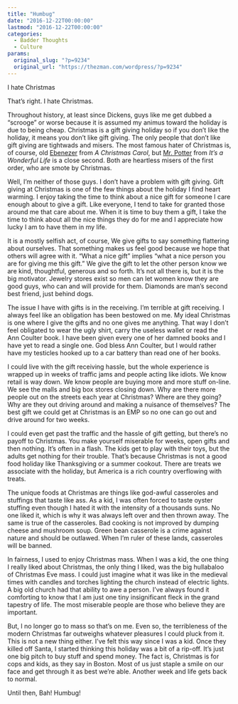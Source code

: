 ```yaml
---
title: "Humbug"
date: "2016-12-22T00:00:00"
lastmod: "2016-12-22T00:00:00"
categories:
  - Badder Thoughts
  - Culture
params:
  original_slug: "?p=9234"
  original_url: "https://thezman.com/wordpress/?p=9234"
---
```


I hate Christmas

That’s right. I hate Christmas.

Throughout history, at least since Dickens, guys like me get dubbed a
“scrooge” or worse because it is assumed my animus toward the holiday is
due to being cheap. Christmas is a gift giving holiday so if you don’t
like the holiday, it means you don’t like gift giving. The only people
that don’t like gift giving are tightwads and misers. The most famous
hater of Christmas is, of course, old
<a href="https://en.wikipedia.org/wiki/Ebenezer_Scrooge"
target="_blank">Ebenezer</a> from *A Christmas Carol*, but
<a href="https://en.wikipedia.org/wiki/Mr._Potter" target="_blank">Mr.
Potter</a> from *It’s a Wonderful Life* is a close second. Both are
heartless misers of the first order, who are smote by Christmas.

Well, I’m neither of those guys. I don’t have a problem with gift
giving. Gift giving at Christmas is one of the few things about the
holiday I find heart warming. I enjoy taking the time to think about a
nice gift for someone I care enough about to give a gift. Like everyone,
I tend to take for granted those around me that care about me. When it
is time to buy them a gift, I take the time to think about all the nice
things they do for me and I appreciate how lucky I am to have them in my
life.

It is a mostly selfish act, of course, We give gifts to say something
flattering about ourselves. That something makes us feel good because we
hope that others will agree with it. “What a nice gift” implies “what a
nice person you are for giving me this gift.” We give the gift to let
the other person know we are kind, thoughtful, generous and so
forth. It’s not all there is, but it is the big motivator. Jewelry
stores exist so men can let women know they are good guys, who can and
will provide for them. Diamonds are man’s second best friend, just
behind dogs.

The issue I have with gifts is in the receiving. I’m terrible at gift
receiving. I always feel like an obligation has been bestowed on me. My
ideal Christmas is one where I give the gifts and no one gives me
anything. That way I don’t feel obligated to wear the ugly shirt, carry
the useless wallet or read the Ann Coulter book. I have been given every
one of her damned books and I have yet to read a single one. God bless
Ann Coulter, but I would rather have my testicles hooked up to a car
battery than read one of her books.

I could live with the gift receiving hassle, but the whole experience is
wrapped up in weeks of traffic jams and people acting like idiots. We
know retail is way down. We know people are buying more and more stuff
on-line. We see the malls and big box stores closing down. Why are there
more people out on the streets each year at Christmas? Where are they
going? Why are they out driving around and making a nuisance of
themselves? The best gift we could get at Christmas is an EMP so no one
can go out and drive around for two weeks.

I could even get past the traffic and the hassle of gift getting, but
there’s no payoff to Christmas. You make yourself miserable for weeks,
open gifts and then nothing. It’s often in a flash. The kids get to play
with their toys, but the adults get nothing for their trouble. That’s
because Christmas is not a good food holiday like Thanksgiving or a
summer cookout. There are treats we associate with the holiday, but
America is a rich country overflowing with treats.

The unique foods at Christmas are things like god-awful casseroles and
stuffings that taste like ass. As a kid, I was often forced to taste
oyster stuffing even though I hated it with the intensity of a thousands
suns. No one liked it, which is why it was always left over and then
thrown away. The same is true of the casseroles. Bad cooking is not
improved by dumping cheese and mushroom soup. Green bean casserole is a
crime against nature and should be outlawed. When I’m ruler of these
lands, casseroles will be banned.

In fairness, I used to enjoy Christmas mass. When I was a kid, the one
thing I really liked about Christmas, the only thing I liked, was the
big hullabaloo of Christmas Eve mass. I could just imagine what it was
like in the medieval times with candles and torches lighting the church
instead of electric lights. A big old church had that ability to awe a
person. I’ve always found it comforting to know that I am just one tiny
insignificant fleck in the grand tapestry of life. The most miserable
people are those who believe they are important.

But, I no longer go to mass so that’s on me. Even so, the terribleness
of the modern Christmas far outweighs whatever pleasures I could pluck
from it. This is not a new thing either. I’ve felt this way since I was
a kid. Once they killed off Santa, I started thinking this holiday was a
bit of a rip-off. It’s just one big pitch to buy stuff and spend money.
The fact is, Christmas is for cops and kids, as they say in Boston.
Most of us just staple a smile on our face and get through it as best
we’re able. Another week and life gets back to normal.

Until then, Bah! Humbug!
